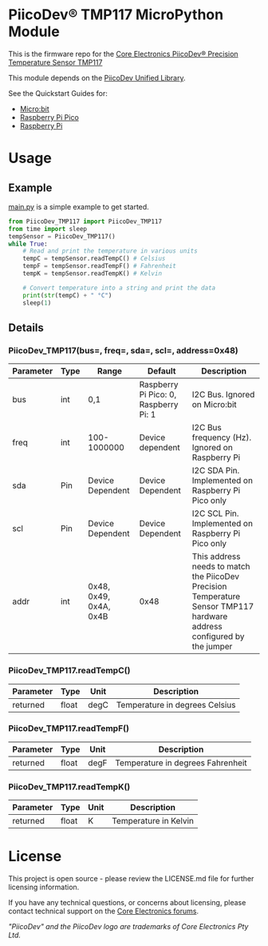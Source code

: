 # PiicoDev® TMP117 MicroPython Module

This is the firmware repo for the [Core Electronics PiicoDev® Precision Temperature Sensor TMP117](https://core-electronics.com.au/catalog/product/view/sku/CE07502)

This module depends on the [PiicoDev Unified Library](https://github.com/CoreElectronics/CE-PiicoDev-Unified).

See the Quickstart Guides for:
 - [Micro:bit](https://core-electronics.com.au/tutorials/piicodev-precision-temperature-sensor-tmp117-quickstart-guide-for-microbit.html)
 - [Raspberry Pi Pico](https://core-electronics.com.au/tutorials/piicodev-precision-temperature-sensor-tmp117-quickstart-guide-for-rpi-pico.html)
 - [Raspberry Pi](https://core-electronics.com.au/tutorials/piicodev-raspberrypi/piicodev-precision-temperature-sensor-tmp117-raspberry-pi-guide.html)

# Usage
## Example
[main.py](https://github.com/CoreElectronics/CE-PiicoDev-TMP117-MicroPython-Module/blob/main/main.py) is a simple example to get started.
```python
from PiicoDev_TMP117 import PiicoDev_TMP117
from time import sleep
tempSensor = PiicoDev_TMP117()
while True:
    # Read and print the temperature in various units
    tempC = tempSensor.readTempC() # Celsius
    tempF = tempSensor.readTempF() # Fahrenheit
    tempK = tempSensor.readTempK() # Kelvin

    # Convert temperature into a string and print the data
    print(str(tempC) + " °C")
    sleep(1)
```
## Details
### PiicoDev_TMP117(bus=, freq=, sda=, scl=, address=0x48)
Parameter | Type | Range | Default | Description
--- | --- | --- | --- | ---
bus | int | 0,1 | Raspberry Pi Pico: 0, Raspberry Pi: 1 | I2C Bus.  Ignored on Micro:bit
freq | int | 100-1000000 | Device dependent | I2C Bus frequency (Hz).  Ignored on Raspberry Pi
sda | Pin | Device Dependent | Device Dependent | I2C SDA Pin. Implemented on Raspberry Pi Pico only
scl | Pin | Device Dependent | Device Dependent | I2C SCL Pin. Implemented on Raspberry Pi Pico only
addr | int | 0x48, 0x49, 0x4A, 0x4B | 0x48 | This address needs to match the PiicoDev Precision Temperature Sensor TMP117 hardware address configured by the jumper

### PiicoDev_TMP117.readTempC()
Parameter | Type | Unit | Description
--- | --- | --- | ---
returned | float | degC | Temperature in degrees Celsius

### PiicoDev_TMP117.readTempF()
Parameter | Type | Unit | Description
--- | --- | --- | ---
returned | float | degF| Temperature in degrees Fahrenheit

### PiicoDev_TMP117.readTempK()
Parameter | Type | Unit | Description
--- | --- | --- | ---
returned | float | K | Temperature in Kelvin

# License
This project is open source - please review the LICENSE.md file for further licensing information.

If you have any technical questions, or concerns about licensing, please contact technical support on the [Core Electronics forums](https://forum.core-electronics.com.au/).

*\"PiicoDev\" and the PiicoDev logo are trademarks of Core Electronics Pty Ltd.*
